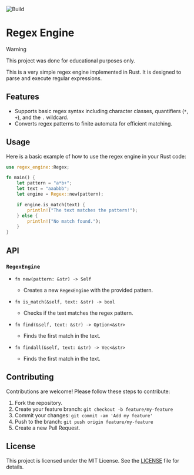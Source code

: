 ![Build](https://github.com/Testspieler09/regex_engine/actions/workflows/rust.yml/badge.svg)

# Regex Engine

> [!WARNING]
> This project was done for educational purposes only.

This is a very simple regex engine implemented in Rust. It is designed to parse and execute regular expressions.

## Features

- Supports basic regex syntax including character classes, quantifiers (`*`, `+`), and the `.` wildcard.
- Converts regex patterns to finite automata for efficient matching.

## Usage

Here is a basic example of how to use the regex engine in your Rust code:

```rust
use regex_engine::Regex;

fn main() {
    let pattern = "a*b+";
    let text = "aaabbb";
    let engine = Regex::new(pattern);

    if engine.is_match(text) {
        println!("The text matches the pattern!");
    } else {
        println!("No match found.");
    }
}
```

## API

### `RegexEngine`

- `fn new(pattern: &str) -> Self`
  - Creates a new `RegexEngine` with the provided pattern.

- `fn is_match(&self, text: &str) -> bool`
  - Checks if the text matches the regex pattern.

- `fn find(&self, text: &str) -> Option<&str>`
  - Finds the first match in the text.

- `fn findall(&self, text: &str) -> Vec<&str>`
  - Finds the first match in the text.

## Contributing

Contributions are welcome! Please follow these steps to contribute:

1. Fork the repository.
2. Create your feature branch: `git checkout -b feature/my-feature`
3. Commit your changes: `git commit -am 'Add my feature'`
4. Push to the branch: `git push origin feature/my-feature`
5. Create a new Pull Request.

## License

This project is licensed under the MIT License. See the [LICENSE](LICENSE) file for details.
